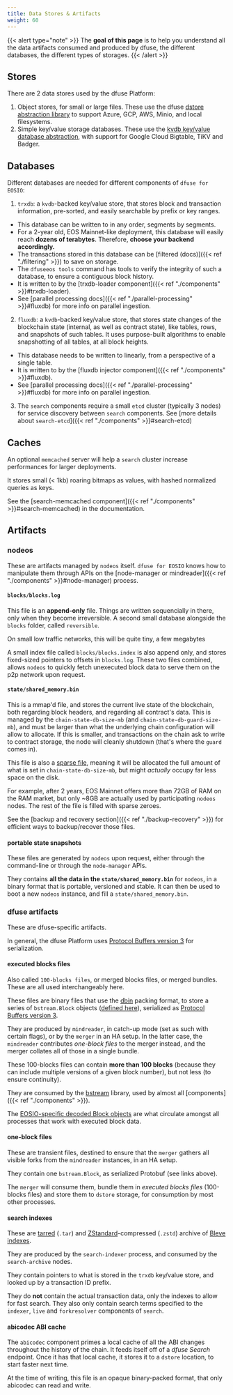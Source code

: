 ```yaml
---
title: Data Stores & Artifacts
weight: 60
---
```


{{< alert type="note" >}}
The **goal of this page** is to help you understand all the data artifacts consumed and produced by dfuse, the different databases, the different types of storages.
{{< /alert >}}



## Stores

There are 2 data stores used by the dfuse Platform:

1. Object stores, for small or large files.  These use the dfuse [dstore abstraction library](https://github.com/dfuse-io/dstore) to support Azure, GCP, AWS, Minio, and local filesystems.
2. Simple key/value storage databases.  These use the [kvdb key/value database abstraction](https://github.com/dfuse-io/kvdb), with support for Google Cloud Bigtable, TiKV and Badger.



## Databases

Different databases are needed for different components of `dfuse for EOSIO`:

1. `trxdb`: a `kvdb`-backed key/value store, that stores block and transaction information, pre-sorted, and easily searchable by prefix or key ranges.

  * This database can be written to in any order, segments by segments.
  * For a 2-year old, EOS Mainnet-like deployment, this database will easily reach **dozens of terabytes**. Therefore, **choose your backend accordingly.**
  * The transactions stored in this database can be [filtered (docs)]({{< ref "./filtering" >}}) to save on storage.
  * The `dfuseeos tools` command has tools to verify the integrity of such a database, to ensure a contiguous block history.
  * It is written to by the [trxdb-loader component]({{< ref "./components" >}}#trxdb-loader).
  * See [parallel processing docs]({{< ref "./parallel-processing" >}}#fluxdb) for more info on parallel ingestion.

<!--

We can add details when this is ready:

 * This store can be split in two: one that stores blocks only, and another one that stores only transactions, for custom-sized deployments

-->

2. `fluxdb`: a `kvdb`-backed key/value store, that stores state changes of the blockchain state (internal, as well as contract state), like tables, rows, and snapshots of such tables.  It uses <!-- patented? --> purpose-built algorithms to enable snapshotting of all tables, at all block heights.

  * This database needs to be written to linearly, from a perspective of a single table.
  * It is written to by the [fluxdb injector component]({{< ref "./components" >}}#fluxdb).
  * See [parallel processing docs]({{< ref "./parallel-processing" >}}#fluxdb) for more info on parallel ingestion.

3. The `search` components require a small `etcd` cluster (typically 3 nodes) for service discovery between `search` components.  See [more details about `search-etcd`]({{< ref "./components" >}}#search-etcd)


## Caches

An optional `memcached` server will help a `search` cluster increase performances for larger deployments.

It stores small (< 1kb) roaring bitmaps as values, with hashed normalized queries as keys.

See the [search-memcached component]({{< ref "./components" >}}#search-memcached) in the documentation.



## Artifacts

### nodeos

These are artifacts managed by `nodeos` itself. `dfuse for EOSIO` knows how to manipulate them through APIs on the [node-manager or mindreader]({{< ref "./components" >}}#node-manager) process.

#### `blocks/blocks.log`

This file is an **append-only** file.  Things are written sequencially in there, only when they become irreversible.  A second small database alongside the `blocks` folder, called `reversible`.

On small low traffic networks, this will be quite tiny, a few megabytes

A small index file called `blocks/blocks.index` is also append only, and stores fixed-sized pointers to offsets in `blocks.log`. These two files combined, allows `nodeos` to quickly fetch unexecuted block data to serve them on the p2p network upon request.


#### `state/shared_memory.bin`

This is a mmap'd file, and stores the current live state of the blockchain, both regarding block headers, and regarding all contract's data.  This is managed by the `chain-state-db-size-mb` (and `chain-state-db-guard-size-mb`), and must be larger than what the underlying chain configuration will allow to allocate.  If this is smaller, and transactions on the chain ask to write to contract storage, the node will cleanly shutdown (that's where the `guard` comes in).

This file is also a [sparse file](https://en.wikipedia.org/wiki/Sparse_file), meaning it will be allocated the full amount of what is set in `chain-state-db-size-mb`, but might _actually_ occupy far less space on the disk.

For example, after 2 years, EOS Mainnet offers more than 72GB of RAM on the RAM market, but only ~8GB are actually used by participating `nodeos` nodes. The rest of the file is filled with sparse zeroes.

See the [backup and recovery section]({{< ref "./backup-recovery" >}}) for efficient ways to backup/recover those files.

#### portable state snapshots

These files are generated by `nodeos` upon request, either through the command-line or through the `node-manager` APIs.

They contains **all the data in the `state/shared_memory.bin`** for `nodeos`, in a binary format that is portable, versioned and stable.  It can then be used to boot a new `nodeos` instance, and fill a `state/shared_memory.bin`.



### dfuse artifacts

These are dfuse-specific artifacts.

In general, the dfuse Platform uses [Protocol Buffers version 3](https://developers.google.com/protocol-buffers) for serialization.


#### executed blocks files

Also called `100-blocks files`, or merged blocks files, or merged bundles. These are all used interchangeably here.

These files are binary files that use the [dbin](https://github.com/dfuse-io/dbin) packing format, to store a series of `bstream.Block` objects ([defined here](https://github.com/dfuse-io/proto/blob/develop/dfuse/bstream/v1/bstream.proto)), serialized as [Protocol Buffers version 3](https://developers.google.com/protocol-buffers).

They are produced by `mindreader`, in catch-up mode (set as such with certain flags), or by the `merger` in an HA setup.  In the latter case, the `mindreader` contributes _one-block files_ to the merger instead, and the merger collates all of those in a single bundle.

These 100-blocks files can contain **more than 100 blocks** (because they can include multiple versions of a given block number), but not less (to ensure continuity).

They are consumed by the [bstream](https://github.com/dfuse-io/bstream) library, used by almost all [components]({{< ref "./components" >}}).

The [EOSIO-specific decoded Block objects](https://github.com/dfuse-io/proto-eosio/blob/master/dfuse/eosio/codec/v1/codec.proto) are what circulate amongst all processes that work with executed block data.



#### one-block files

These are transient files, destined to ensure that the `merger` gathers all visible forks from the `mindreader` instances, in an HA setup.

They contain one `bstream.Block`, as serialized Protobuf (see links above).

The `merger` will consume them, bundle them in _executed blocks files_ (100-blocks files) and store them to `dstore` storage, for consumption by most other processes.




#### search indexes

These are [tarred](https://man7.org/linux/man-pages/man1/tar.1.html) (`.tar`) and [ZStandard](https://facebook.github.io/zstd/)-compressed (`.zstd`) archive of [Bleve indexes](https://blevesearch.com/).

They are produced by the `search-indexer` process, and consumed by the `search-archive` nodes.

They contain pointers to what is stored in the `trxdb` key/value store, and looked up by a transaction ID prefix.

They do **not** contain the actual transaction data, only the indexes to allow for fast search. They also only contain search terms specified to the `indexer`, `live` and `forkresolver` components of `search`.


#### abicodec ABI cache

The `abicodec` component primes a local cache of all the ABI changes throughout the history of the chain.  It feeds itself off of a _dfuse Search_ endpoint. Once it has that local cache, it stores it to a `dstore` location, to start faster next time.

At the time of writing, this file is an opaque binary-packed format, that only abicodec can read and write.
